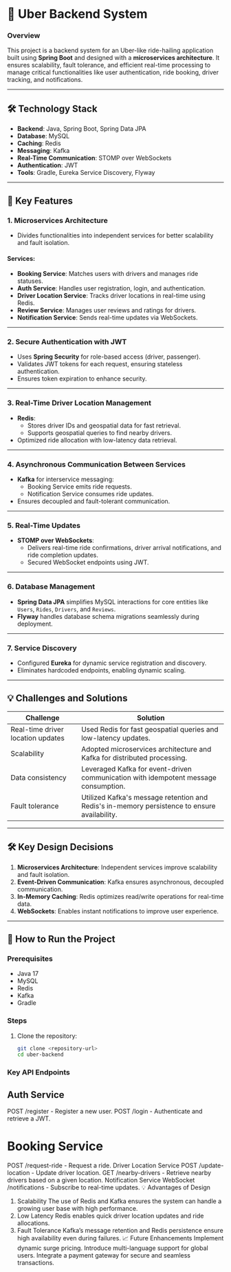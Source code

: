 # 🚗 Uber Backend System

### **Overview**  
This project is a backend system for an Uber-like ride-hailing application built using **Spring Boot** and designed with a **microservices architecture**. It ensures scalability, fault tolerance, and efficient real-time processing to manage critical functionalities like user authentication, ride booking, driver tracking, and notifications.  

---

## 🛠️ Technology Stack  
- **Backend**: Java, Spring Boot, Spring Data JPA  
- **Database**: MySQL  
- **Caching**: Redis  
- **Messaging**: Kafka  
- **Real-Time Communication**: STOMP over WebSockets  
- **Authentication**: JWT  
- **Tools**: Gradle, Eureka Service Discovery, Flyway  

---

## 🚀 Key Features  
### 1. **Microservices Architecture**  
- Divides functionalities into independent services for better scalability and fault isolation.  

#### Services:  
- **Booking Service**: Matches users with drivers and manages ride statuses.  
- **Auth Service**: Handles user registration, login, and authentication.  
- **Driver Location Service**: Tracks driver locations in real-time using Redis.  
- **Review Service**: Manages user reviews and ratings for drivers.  
- **Notification Service**: Sends real-time updates via WebSockets.  

---

### 2. **Secure Authentication with JWT**  
- Uses **Spring Security** for role-based access (driver, passenger).  
- Validates JWT tokens for each request, ensuring stateless authentication.  
- Ensures token expiration to enhance security.  

---

### 3. **Real-Time Driver Location Management**  
- **Redis**:  
  - Stores driver IDs and geospatial data for fast retrieval.  
  - Supports geospatial queries to find nearby drivers.  
- Optimized ride allocation with low-latency data retrieval.  

---

### 4. **Asynchronous Communication Between Services**  
- **Kafka** for interservice messaging:  
  - Booking Service emits ride requests.  
  - Notification Service consumes ride updates.  
- Ensures decoupled and fault-tolerant communication.  

---

### 5. **Real-Time Updates**  
- **STOMP over WebSockets**:  
  - Delivers real-time ride confirmations, driver arrival notifications, and ride completion updates.  
  - Secured WebSocket endpoints using JWT.  

---

### 6. **Database Management**  
- **Spring Data JPA** simplifies MySQL interactions for core entities like `Users`, `Rides`, `Drivers`, and `Reviews`.  
- **Flyway** handles database schema migrations seamlessly during deployment.  

---

### 7. **Service Discovery**  
- Configured **Eureka** for dynamic service registration and discovery.  
- Eliminates hardcoded endpoints, enabling dynamic scaling.  

---

## 💡 Challenges and Solutions  
| **Challenge**                | **Solution**                                                                                     |  
|-------------------------------|-------------------------------------------------------------------------------------------------|  
| Real-time driver location updates | Used Redis for fast geospatial queries and low-latency updates.                                 |  
| Scalability                  | Adopted microservices architecture and Kafka for distributed processing.                        |  
| Data consistency             | Leveraged Kafka for event-driven communication with idempotent message consumption.            |  
| Fault tolerance              | Utilized Kafka's message retention and Redis's in-memory persistence to ensure availability.    |  

---

## 🛠️ Key Design Decisions  
1. **Microservices Architecture**: Independent services improve scalability and fault isolation.  
2. **Event-Driven Communication**: Kafka ensures asynchronous, decoupled communication.  
3. **In-Memory Caching**: Redis optimizes read/write operations for real-time data.  
4. **WebSockets**: Enables instant notifications to improve user experience.  

---

## 🧭 How to Run the Project  

### **Prerequisites**  
- Java 17  
- MySQL  
- Redis  
- Kafka  
- Gradle  

### **Steps**  
1. Clone the repository:  
   ```bash  
   git clone <repository-url>  
   cd uber-backend  


### **Key API Endpoints**
## Auth Service
POST /register - Register a new user.
POST /login - Authenticate and retrieve a JWT.
# Booking Service
POST /request-ride - Request a ride.
Driver Location Service
POST /update-location - Update driver location.
GET /nearby-drivers - Retrieve nearby drivers based on a given location.
Notification Service
WebSocket /notifications - Subscribe to real-time updates.
💡 Advantages of Design
1. Scalability
The use of Redis and Kafka ensures the system can handle a growing user base with high performance.
2. Low Latency
Redis enables quick driver location updates and ride allocations.
3. Fault Tolerance
Kafka’s message retention and Redis persistence ensure high availability even during failures.
📈 Future Enhancements
Implement dynamic surge pricing.
Introduce multi-language support for global users.
Integrate a payment gateway for secure and seamless transactions.

